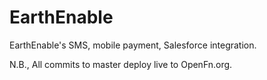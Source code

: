 # EarthEnable
EarthEnable's SMS, mobile payment, Salesforce integration.

N.B., All commits to master deploy live to OpenFn.org.
